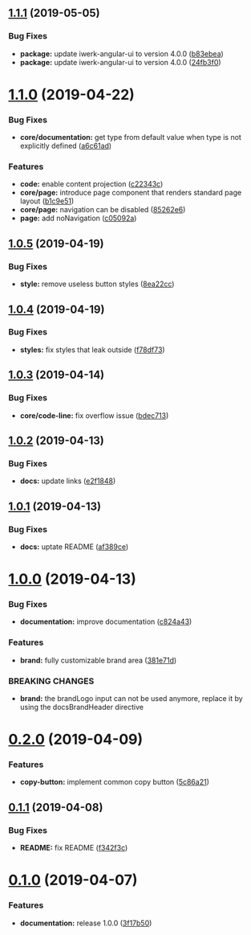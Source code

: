 ## [1.1.1](https://github.com/kevinmerckx/ng-documentation/compare/v1.1.0...v1.1.1) (2019-05-05)


### Bug Fixes

* **package:** update iwerk-angular-ui to version 4.0.0 ([b83ebea](https://github.com/kevinmerckx/ng-documentation/commit/b83ebea))
* **package:** update iwerk-angular-ui to version 4.0.0 ([24fb3f0](https://github.com/kevinmerckx/ng-documentation/commit/24fb3f0))

# [1.1.0](https://github.com/kevinmerckx/ng-documentation/compare/v1.0.5...v1.1.0) (2019-04-22)


### Bug Fixes

* **core/documentation:** get type from default value when type is not explicitly defined ([a6c61ad](https://github.com/kevinmerckx/ng-documentation/commit/a6c61ad))


### Features

* **code:** enable content projection ([c22343c](https://github.com/kevinmerckx/ng-documentation/commit/c22343c))
* **core/page:** introduce page component that renders standard page layout ([b1c9e51](https://github.com/kevinmerckx/ng-documentation/commit/b1c9e51))
* **core/page:** navigation can be disabled ([85262e6](https://github.com/kevinmerckx/ng-documentation/commit/85262e6))
* **page:** add noNavigation ([c05092a](https://github.com/kevinmerckx/ng-documentation/commit/c05092a))

## [1.0.5](https://github.com/kevinmerckx/ng-documentation/compare/v1.0.4...v1.0.5) (2019-04-19)


### Bug Fixes

* **style:** remove useless button styles ([8ea22cc](https://github.com/kevinmerckx/ng-documentation/commit/8ea22cc))

## [1.0.4](https://github.com/kevinmerckx/ng-documentation/compare/v1.0.3...v1.0.4) (2019-04-19)


### Bug Fixes

* **styles:** fix styles that leak outside ([f78df73](https://github.com/kevinmerckx/ng-documentation/commit/f78df73))

## [1.0.3](https://github.com/kevinmerckx/ng-documentation/compare/v1.0.2...v1.0.3) (2019-04-14)


### Bug Fixes

* **core/code-line:** fix overflow issue ([bdec713](https://github.com/kevinmerckx/ng-documentation/commit/bdec713))

## [1.0.2](https://github.com/kevinmerckx/ng-documentation/compare/v1.0.1...v1.0.2) (2019-04-13)


### Bug Fixes

* **docs:** update links ([e2f1848](https://github.com/kevinmerckx/ng-documentation/commit/e2f1848))

## [1.0.1](https://github.com/kevinmerckx/ng-documentation/compare/v1.0.0...v1.0.1) (2019-04-13)


### Bug Fixes

* **docs:** uptate README ([af389ce](https://github.com/kevinmerckx/ng-documentation/commit/af389ce))

# [1.0.0](https://github.com/kevinmerckx/ng-documentation/compare/v0.2.0...v1.0.0) (2019-04-13)


### Bug Fixes

* **documentation:** improve documentation ([c824a43](https://github.com/kevinmerckx/ng-documentation/commit/c824a43))


### Features

* **brand:** fully customizable brand area ([381e71d](https://github.com/kevinmerckx/ng-documentation/commit/381e71d))


### BREAKING CHANGES

* **brand:** the brandLogo input can not be used anymore, replace it by using the docsBrandHeader directive

# [0.2.0](https://github.com/kevinmerckx/ng-documentation/compare/v0.1.1...v0.2.0) (2019-04-09)


### Features

* **copy-button:** implement common copy button ([5c86a21](https://github.com/kevinmerckx/ng-documentation/commit/5c86a21))

## [0.1.1](https://github.com/kevinmerckx/ng-documentation/compare/v0.1.0...v0.1.1) (2019-04-08)


### Bug Fixes

* **README:** fix README ([f342f3c](https://github.com/kevinmerckx/ng-documentation/commit/f342f3c))

# [0.1.0](https://github.com/kevinmerckx/ng-documentation/compare/v0.0.1...v0.1.0) (2019-04-07)


### Features

* **documentation:** release 1.0.0 ([3f17b50](https://github.com/kevinmerckx/ng-documentation/commit/3f17b50))
